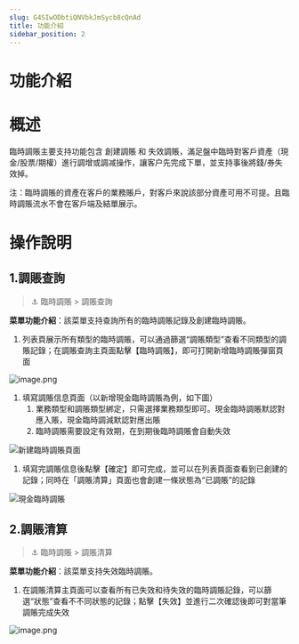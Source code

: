```yaml
---
slug: G4SIwODbtiQNVbkJmSycb8cQnAd
title: 功能介紹
sidebar_position: 2
---
```



# 功能介紹


# 概述


臨時調賬主要支持功能包含 創建調賬 和 失效調賬，滿足盤中臨時對客戶資產（現金/股票/期權）進行調增或調减操作，讓客户先完成下單，並支持事後將錢/券失效掉。


注：臨時調賬的資產在客戶的業務賬戶，對客戶來說該部分資產可用不可提。且臨時調賬流水不會在客戶端及結單展示。


# 操作說明


## 1.調賬查詢


> ⚓ 臨時調賬  > 調賬查詢


**菜單功能介紹**：該菜單支持查詢所有的臨時調賬記錄及創建臨時調賬。

1. 列表頁展示所有類型的臨時調賬，可以通過篩選“調賬類型”查看不同類型的調賬記錄；在調賬查詢主頁面點擊【臨時調賬】，即可打開新增臨時調賬彈窗頁面

![image.png](/assets/1b56107aa93c32a1b5ff4d937013879a.png)

1. 填寫調賬信息頁面（以新增現金臨時調賬為例，如下圖）
    1. 業務類型和調賬類型綁定，只需選擇業務類型即可。現金臨時調賬默認對應入賬，現金臨時調減默認對應出賬
    2. 臨時調賬需要設定有效期，在到期後臨時調賬會自動失效

![新建臨時調賬頁面](/assets/6c10a7d4b101a2d35b0c714a0fdb2c5a.png)

1. 填寫完調賬信息後點擊【確定】即可完成，並可以在列表頁面查看到已創建的記錄；同時在「調賬清算」頁面也會創建一條狀態為“已調賬”的記錄

![現金臨時調賬](/assets/cf395d103bc842d737ac589d2e679931.png)


## 2.調賬清算


> ⚓ 臨時調賬  > 調賬清算


**菜單功能介紹**：該菜單支持失效臨時調賬。

1. 在調賬清算主頁面可以查看所有已失效和待失效的臨時調賬記錄，可以篩選“狀態”查看不不同狀態的記錄；點擊【失效】並進行二次確認後即可對當筆調賬完成失效

![image.png](/assets/abb06ffcbc7241d0bad45d38daad482b.png)

